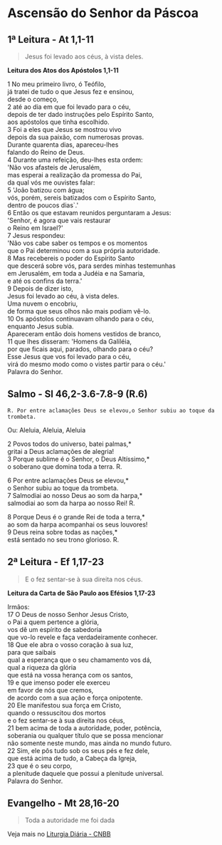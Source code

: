 # Ascensão do Senhor da Páscoa

## 1ª Leitura - At 1,1-11

> Jesus foi levado aos céus, à vista deles.

**Leitura dos Atos dos Apóstolos 1,1-11**

1 No meu primeiro livro, ó Teófilo,   
 já tratei de tudo o que Jesus fez e ensinou,    
 desde o começo,    
2 até ao dia em que foi levado para o céu,   
 depois de ter dado instruções pelo Espírito Santo,   
 aos apóstolos que tinha escolhido.    
3 Foi a eles que Jesus se mostrou vivo   
 depois da sua paixão, com numerosas provas.   
 Durante quarenta dias, apareceu-lhes   
 falando do Reino de Deus.    
4 Durante uma refeição, deu-lhes esta ordem:   
 'Não vos afasteis de Jerusalém,   
 mas esperai a realização da promessa do Pai,   
 da qual vós me ouvistes falar:    
5 'João batizou com água;   
 vós, porém, sereis batizados com o Espírito Santo,   
 dentro de poucos dias`.'    
6 Então os que estavam reunidos perguntaram a Jesus:   
 'Senhor, é agora que vais restaurar   
 o Reino em Israel?'    
7 Jesus respondeu:   
 'Não vos cabe saber os tempos e os momentos   
 que o Pai determinou com a sua própria autoridade.    
8 Mas recebereis o poder do Espírito Santo   
 que descerá sobre vós, para serdes minhas testemunhas   
 em Jerusalém, em toda a Judéia e na Samaria,   
 e até os confins da terra.'    
9 Depois de dizer isto,   
 Jesus foi levado ao céu, à vista deles.   
 Uma nuvem o encobriu,   
 de forma que seus olhos não mais podiam vê-lo.    
10 Os apóstolos continuavam olhando para o céu,   
 enquanto Jesus subia.   
 Apareceram então dois homens vestidos de branco,    
11 que lhes disseram: 'Homens da Galiléia,   
 por que ficais aqui, parados, olhando para o céu?   
 Esse Jesus que vos foi levado para o céu,   
 virá do mesmo modo como o vistes partir para o céu.'   
 Palavra do Senhor.

## Salmo - Sl 46,2-3.6-7.8-9 (R.6)

`R. Por entre aclamações Deus se elevou,o Senhor subiu ao toque da trombeta.`

Ou: Aleluia, Aleluia, Aleluia   
  
2 Povos todos do universo, batei palmas,*   
 gritai a Deus aclamações de alegria!    
3 Porque sublime é o Senhor, o Deus Altíssimo,*   
 o soberano que domina toda a terra. R.   
  
6 Por entre aclamações Deus se elevou,*   
 o Senhor subiu ao toque da trombeta.    
7 Salmodiai ao nosso Deus ao som da harpa,*   
 salmodiai ao som da harpa ao nosso Rei! R.   
  
8 Porque Deus é o grande Rei de toda a terra,*   
 ao som da harpa acompanhai os seus louvores!    
9 Deus reina sobre todas as nações,*   
 está sentado no seu trono glorioso. R.

## 2ª Leitura - Ef 1,17-23

> E o fez sentar-se à sua direita nos céus.

**Leitura da Carta de São Paulo aos Efésios 1,17-23**

Irmãos:    
17 O Deus de nosso Senhor Jesus Cristo,   
 o Pai a quem pertence a glória,   
 vos dê um espírito de sabedoria   
 que vo-lo revele e faça verdadeiramente conhecer.    
18 Que ele abra o vosso coração à sua luz,   
 para que saibais   
 qual a esperança que o seu chamamento vos dá,   
 qual a riqueza da glória   
 que está na vossa herança com os santos,    
19 e que imenso poder ele exerceu   
 em favor de nós que cremos,   
 de acordo com a sua ação e força onipotente.    
20 Ele manifestou sua força em Cristo,   
 quando o ressuscitou dos mortos   
 e o fez sentar-se à sua direita nos céus,    
21 bem acima de toda a autoridade, poder, potência,   
 soberania ou qualquer título que se possa mencionar   
 não somente neste mundo, mas ainda no mundo futuro.    
22 Sim, ele pôs tudo sob os seus pés e fez dele,   
 que está acima de tudo, a Cabeça da Igreja,    
23 que é o seu corpo,   
 a plenitude daquele que possui a plenitude universal.   
 Palavra do Senhor.

## Evangelho - Mt 28,16-20

> Toda a autoridade me foi dada



Veja mais no [Liturgia Diária - CNBB](http://liturgiadiaria.cnbb.org.br/app/user/user/UserView.php?ano=2017&mes=5&dia=28)